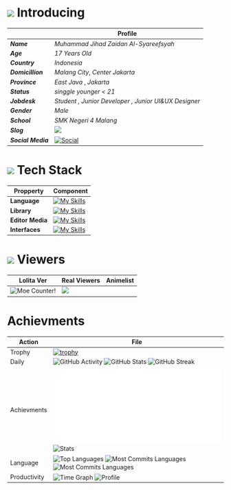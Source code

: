 # <img src="https://media.giphy.com/media/v1.Y2lkPTc5MGI3NjExcTZxdWh6ZXg5Y2E4M2JiNmRiNGQ2NmU4MmRkNzg4YzBkYjM5NGJhYSZlcD12MV9pbnRlcm5hbF9naWZzX2dpZklkJmN0PWc/jTNG3RF6EwbkpD4LZx/giphy.gif" width="30"> Introducing 

|       |  Profile  | 
|-------|-------------| 
| ***Name*** | *Muhammad Jihad Zaidan Al-Syareefsyah* |
| ***Age*** | *17 Years Old* |
| ***Country*** | *Indonesia* | 
| ***Domicillion*** | *Malang City*, *Center Jakarta* |
| ***Province*** | *East Java* , *Jakarta* | 
| ***Status*** | *singgle younger < 21*  | 
| ***Jobdesk*** | *Student , Junior Developer , Junior UI&UX Designer* | 
| ***Gender*** | *Male* | 
| ***School*** | *SMK Negeri 4 Malang* |
| ***Slog*** | ![](https://quotes-github-readme.vercel.app/api?type=horizontal&theme=radical) |
| ***Social Media*** | [![Social](https://skillicons.dev/icons?i=instagram,vercel,twitter,github,gitlab,gmail,discord,linkedin,devto&theme=dark)](https://www.skillicons.dev/)   | 

# <img src="https://media.giphy.com/media/WFZvB7VIXBgiz3oDXE/giphy.gif" width="30"> Tech Stack 


| Propperty               |   Component                                                                                                        |
|-------------------------|--------------------------------------------------------------------------------------------------------------------|
| **Language**           | [![My Skills](https://skillicons.dev/icons?i=html,css,js,ts,sass,php,kotlin,gradle,java,dart,swift,cpp,c,cmake&theme=dark)](https://skillicons.dev)   | 
| **Library**            | [![My Skills](https://skillicons.dev/icons?i=react,bootstrap,tailwind,laravel,flutter,vite,nextjs&theme=dark)](https://skillicons.dev)
| **Editor Media**        | [![My Skills](https://skillicons.dev/icons?i=vscode,androidstudio,arduino,apple,windows,git,nodejs,npm,powershell,webstrom&theme=dark)](https://skillicons.dev) |
| **Interfaces** | [![My Skills](https://skillicons.dev/icons?i=ai,figma,webflow,wordpress&theme=dark)](https://skillicons.dev) |

# <img src="https://media.giphy.com/media/v1.Y2lkPTc5MGI3NjExMzYzNDU4NmI2OWQ5ZDNkNzY0ZGY5ZGJiYTZkNzM2MDQ5ZmQyYjE0YiZlcD12MV9pbnRlcm5hbF9naWZzX2dpZklkJmN0PWc/cUAGuLiEcTBwRfkAQq/giphy.gif" width="30"> Viewers 
| Lolita Ver | Real Viewers | Animelist | 
|--------|--------------|----------| 
| <img alt="Moe Counter!" src="https://count.getloli.com/@JihadZaidan.github?name=JihadZaidan.github&theme=booru-lewd&padding=7&offset=0&align=top&scale=1&pixelated=1&darkmode=auto"/> | <img src="https://profile-counter.glitch.me/JihadZaidan/count.svg" /> | 

# Achievments 

| Action | File |
|-------|------|
| Trophy | [![trophy](https://github-profile-trophy.vercel.app/?username=JihadZaidan&theme=radical)](https://github.com/JihadZaidan/github-profile-trophy) | 
| Daily | <img width="100%" src="https://github-readme-activity-graph.vercel.app/graph?username=JihadZaidan&bg_color=0D1117&color=000fff&line=000fff&point=61DAFB&area=true&area_color=61DAFB&hide_border=true" alt="GitHub Activity"/> <img src="https://github-readme-stats-sigma-five.vercel.app/api?username=JihadZaidan&show_icons=true&theme=react&hide_border=true" width="450" alt="GitHub Stats" /> <img src="https://github-readme-streak-stats.herokuapp.com/?user=JihadZaidan&theme=react&hide_border=true" alt="GitHub Streak"/> |
| Achievments | <img src="./arsip.svg" />  <img align="center" src="http://github-profile-summary-cards.vercel.app/api/cards/stats?username=JihadZaidan&theme=transparent" height="180em" alt="Stats"/>|
| Language | <img align="center" src="https://github-readme-stats.vercel.app/api/top-langs?username=JihadZaidan&hide_border=true&no-bg=true&no-frame=true&layout=compact&theme=transparent&langs_count=18&hide=none" alt="Top Languages"/> <img align="center" src="http://github-profile-summary-cards.vercel.app/api/cards/most-commit-language?username=JihadZaidan&theme=transparent&exclude=none" height="180em" alt="Most Commits Languages"/> <img align="center" src="http://github-profile-summary-cards.vercel.app/api/cards/most-commit-language?username=JihadZaidan&theme=transparent&exclude=none" height="180em" alt="Most Commits Languages"/>| 
| Productivity | <img align="center" src="http://github-profile-summary-cards.vercel.app/api/cards/productive-time?username=JihadZaidan&theme=transparent&utcOffset=5.30" height="180em" alt="Time Graph"/>  <img align="center" src="https://github-profile-summary-cards.vercel.app/api/cards/profile-details?username=JihadZaidan&theme=transparent" alt='Profile'/> | 
